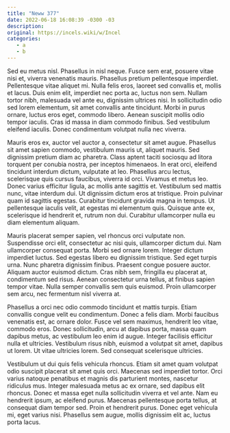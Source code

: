 ```yaml
---
title: "Neww 377"
date: 2022-06-18 16:08:39 -0300 -03
description:
original: https://incels.wiki/w/Incel
categories:
   - a
   - b
---
```

Sed eu metus nisl. Phasellus in nisl neque. Fusce sem erat, posuere vitae nisi et, viverra venenatis mauris. Phasellus pretium pellentesque imperdiet. Pellentesque vitae aliquet mi. Nulla felis eros, laoreet sed convallis et, mollis et lacus. Duis enim elit, imperdiet nec porta ac, luctus non sem. Nullam tortor nibh, malesuada vel ante eu, dignissim ultrices nisi. In sollicitudin odio sed lorem elementum, sit amet convallis ante tincidunt. Morbi in purus ornare, luctus eros eget, commodo libero. Aenean suscipit mollis odio tempor iaculis. Cras id massa in diam commodo finibus. Sed vestibulum eleifend iaculis. Donec condimentum volutpat nulla nec viverra.

Mauris eros ex, auctor vel auctor a, consectetur sit amet augue. Phasellus sit amet sapien commodo, vestibulum mauris ut, aliquet mauris. Sed dignissim pretium diam ac pharetra. Class aptent taciti sociosqu ad litora torquent per conubia nostra, per inceptos himenaeos. In erat orci, eleifend tincidunt interdum dictum, vulputate at leo. Phasellus arcu lectus, scelerisque quis cursus faucibus, viverra id orci. Vivamus et metus leo. Donec varius efficitur ligula, ac mollis ante sagittis et. Vestibulum sed mattis nunc, vitae interdum dui. Ut dignissim dictum eros at tristique. Proin pulvinar quam id sagittis egestas. Curabitur tincidunt gravida magna in tempus. Ut pellentesque iaculis velit, at egestas mi elementum quis. Quisque ante ex, scelerisque id hendrerit et, rutrum non dui. Curabitur ullamcorper nulla eu diam elementum aliquam.

Mauris placerat semper sapien, vel rhoncus orci vulputate non. Suspendisse orci elit, consectetur ac nisi quis, ullamcorper dictum dui. Nam ullamcorper consequat porta. Morbi sed ornare lorem. Integer dictum imperdiet luctus. Sed egestas libero eu dignissim tristique. Sed eget turpis urna. Nunc pharetra dignissim finibus. Praesent congue posuere auctor. Aliquam auctor euismod dictum. Cras nibh sem, fringilla eu placerat at, condimentum sed risus. Aenean consectetur urna tellus, at finibus sapien tempor vitae. Nulla semper convallis sem quis euismod. Proin ullamcorper sem arcu, nec fermentum nisl viverra at.

Phasellus a orci nec odio commodo tincidunt et mattis turpis. Etiam convallis congue velit eu condimentum. Donec a felis diam. Morbi faucibus venenatis est, ac ornare dolor. Fusce vel sem maximus, hendrerit leo vitae, commodo eros. Donec sollicitudin, arcu at dapibus porta, massa quam dapibus metus, ac vestibulum leo enim id augue. Integer facilisis efficitur nulla et ultricies. Vestibulum risus nibh, euismod a volutpat sit amet, dapibus ut lorem. Ut vitae ultricies lorem. Sed consequat scelerisque ultricies.

Vestibulum ut dui quis felis vehicula rhoncus. Etiam sit amet quam volutpat odio suscipit placerat sit amet quis orci. Maecenas sed imperdiet tortor. Orci varius natoque penatibus et magnis dis parturient montes, nascetur ridiculus mus. Integer malesuada metus ac ex ornare, sed dapibus elit rhoncus. Donec et massa eget nulla sollicitudin viverra et vel ante. Nam eu hendrerit ipsum, ac eleifend purus. Maecenas pellentesque porta tellus, at consequat diam tempor sed. Proin et hendrerit purus. Donec eget vehicula mi, eget varius nisi. Phasellus sem augue, mollis dignissim elit ac, luctus porta lacus.
